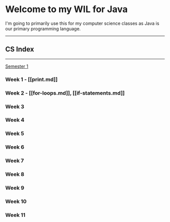 # Welcome to my WIL for Java

I'm  going to primarily use this for my computer science classes as Java is our primary programming language.
___
## CS Index 
___
<u>Semester 1</u>

### Week 1 - [[print.md]]
### Week 2 - [[for-loops.md]], [[if-statements.md]]
### Week 3
### Week 4
### Week 5
### Week 6
### Week 7
### Week 8
### Week 9
### Week 10
### Week 11

